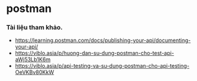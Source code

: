 # postman

### Tài liệu tham khảo.
- https://learning.postman.com/docs/publishing-your-api/documenting-your-api/
- https://viblo.asia/p/huong-dan-su-dung-postman-cho-test-api-aWj53Lb1K6m
- https://viblo.asia/p/api-testing-va-su-dung-postman-cho-api-testing-OeVKBv80KkW
